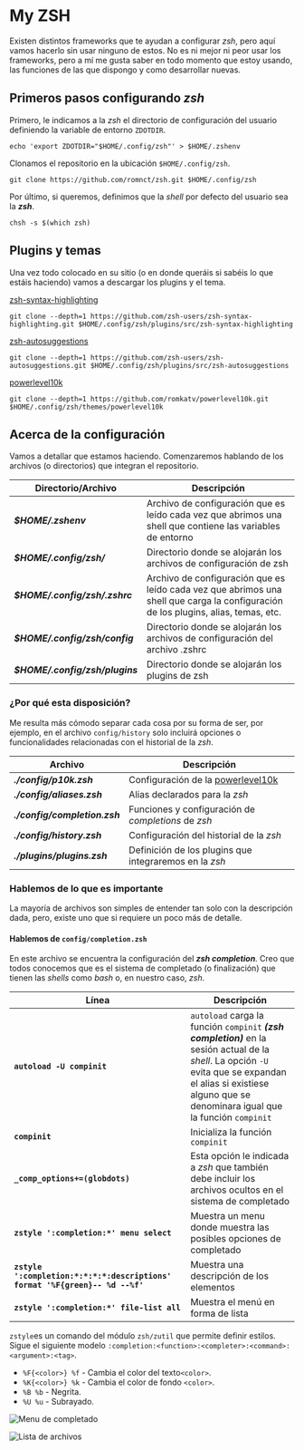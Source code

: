 # My ZSH

Existen distintos frameworks que te ayudan a configurar _zsh_, pero aquí vamos hacerlo sin usar ninguno de estos. No es ni mejor ni peor usar los frameworks, pero a mí me gusta saber en todo momento que estoy usando, las funciones de las que dispongo y como desarrollar nuevas.

## Primeros pasos configurando _zsh_

Primero, le indicamos a la _zsh_ el directorio de configuración del usuario definiendo la variable de entorno `ZDOTDIR`.

```
echo 'export ZDOTDIR="$HOME/.config/zsh"' > $HOME/.zshenv
```

Clonamos el repositorio en la ubicación `$HOME/.config/zsh`.

```
git clone https://github.com/romnct/zsh.git $HOME/.config/zsh
```

Por último, si queremos, definimos que la _shell_ por defecto del usuario sea la ***zsh***.

```
chsh -s $(which zsh)
```

## Plugins y temas

Una vez todo colocado en su sitio (o en donde queráis si sabéis lo que estáis haciendo) vamos a descargar los plugins y el tema.

[zsh-syntax-highlighting](https://github.com/zsh-users/zsh-syntax-highlighting)

```
git clone --depth=1 https://github.com/zsh-users/zsh-syntax-highlighting.git $HOME/.config/zsh/plugins/src/zsh-syntax-highlighting
```

[zsh-autosuggestions](https://github.com/zsh-users/zsh-autosuggestions)

```
git clone --depth=1 https://github.com/zsh-users/zsh-autosuggestions.git $HOME/.config/zsh/plugins/src/zsh-autosuggestions
```

[powerlevel10k](https://github.com/romkatv/powerlevel10k)

```
git clone --depth=1 https://github.com/romkatv/powerlevel10k.git $HOME/.config/zsh/themes/powerlevel10k
```

## Acerca de la configuración

Vamos a detallar que estamos haciendo. Comenzaremos hablando de los archivos (o directorios) que integran el repositorio.

| Directorio/Archivo | Descripción |
| --- | --- |
| **_$HOME/.zshenv_** | Archivo de configuración que es leído cada vez que abrimos una shell que contiene las variables de entorno |
| **_$HOME/.config/zsh/_** | Directorio donde se alojarán los archivos de configuración de zsh |
| **_$HOME/.config/zsh/.zshrc_** | Archivo de configuración que es leído cada vez que abrimos una shell que carga la configuración de los plugins, alias, temas, etc. |
| **_$HOME/.config/zsh/config_** | Directorio donde se alojarán los archivos de configuración del archivo .zshrc |
| **_$HOME/.config/zsh/plugins_** | Directorio donde se alojarán los plugins de zsh |

### ¿Por qué esta disposición?

Me resulta más cómodo separar cada cosa por su forma de ser, por ejemplo, en el archivo `config/history` solo incluirá opciones o funcionalidades relacionadas con el historial de la _zsh_.

| Archivo | Descripción |
| --- | --- |
| **_./config/p10k.zsh_** | Configuración de la [powerlevel10k](https://github.com/romkatv/powerlevel10k) |
| **_./config/aliases.zsh_** | Alias declarados para la _zsh_ |
| **_./config/completion.zsh_** | Funciones y configuración de _completions_ de _zsh_ |
| **_./config/history.zsh_** | Configuración del historial de la _zsh_ |
| **_./plugins/plugins.zsh_** | Definición de los plugins que integraremos en la _zsh_ |

### Hablemos de lo que es importante

La mayoría de archivos son simples de entender tan solo con la descripción dada, pero, existe uno que si requiere un poco más de detalle.

#### Hablemos de `config/completion.zsh`

En este archivo se encuentra la configuración del _**zsh completion**_. Creo que todos conocemos que es el sistema de completado (o finalización) que tienen las _shells_ como _bash_ o, en nuestro caso, _zsh_. 

| Línea | Descripción |
| --- | --- |
| **`autoload -U compinit`** | `autoload` carga la función `compinit` _**(zsh completion)**_ en la sesión actual de la _shell_. La opción `-U` evita que se expandan el alias si existiese alguno que se denominara igual que la función `compinit` |
| **`compinit`** | Inicializa la función `compinit` |
| **`_comp_options+=(globdots)`** | Esta opción le indicada a _zsh_ que también debe incluir los archivos ocultos en el sistema de completado |
| **`zstyle ':completion:*' menu select`** | Muestra un menu donde muestra las posibles opciones de completado |
| **`zstyle ':completion:*:*:*:*:descriptions' format '%F{green}-- %d --%f'`** | Muestra una descripción de los elementos |
| **`zstyle ':completion:*' file-list all`** | Muestra el menú en forma de lista |

`zstyle`es un comando del módulo `zsh/zutil` que permite definir estilos. Sigue el siguiente modelo `:completion:<function>:<completer>:<command>:<argument>:<tag>`.

-   `%F{<color>} %f` - Cambia el color del texto`<color>`.
-   `%K{<color>} %k` - Cambia el color de fondo `<color>`.
-   `%B %b` - Negrita.
-   `%U %u` - Subrayado.

![Menu de completado](https://imgr.co/cache/img/3e733df6a2c0c39455ae73f3777f4f8c.jpg)

![Lista de archivos](https://imgr.co/cache/img/43d88ede6bc136cca929ba23e3dca7a9.jpg)

